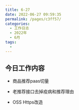 ```yaml
---
title: 6-27
date: 2022-06-27 09:59:35
permalink: /pages/c3ff57/
categories:
  - 工作日志
  - 2022年
  - 6月
tags:
  - 
---
```

## 今日工作内容
- 商品推荐paas切量

- 老推荐接口去掉疫病和推荐理由
- OSS Https改造



